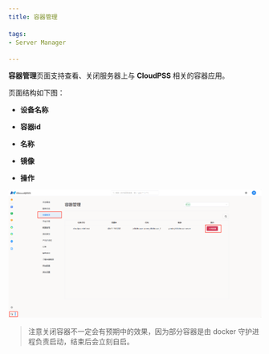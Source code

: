 ```yaml
---
title: 容器管理

tags: 
- Server Manager

---
```


**容器管理**页面支持查看、关闭服务器上与 **CloudPSS** 相关的容器应用。

页面结构如下图：

+ **设备名称**

+ **容器id**

+ **名称**

+ **镜像**

+ **操作**

![容器管理](./容器管理.png "容器管理")


> 注意关闭容器不一定会有预期中的效果，因为部分容器是由 docker 守护进程负责启动，结束后会立刻自启。